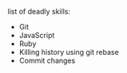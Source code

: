 list of deadly skills:
* Git
* JavaScript
* Ruby 
* Killing history using git rebase
* Commit changes
